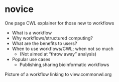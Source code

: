 # novice

One page CWL explainer for those new to workflows

- What is a workflow
- Why workflows/structured computing?
- What are the benefits to users?
- When to use workflows/CWL; when not so much
  - (Not aimed at “throw away” analysis)
- Popular use cases
  - Publishing,sharing bioinformatic workflows

Picture of a workflow linking to view.commonwl.org
